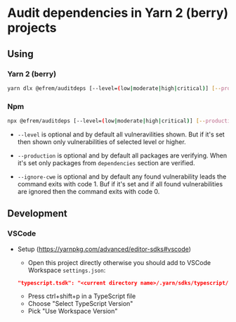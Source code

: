 # Audit dependencies in Yarn 2 (berry) projects

## Using

### Yarn 2 (berry)

```bash
yarn dlx @efrem/auditdeps [--level=(low|moderate|high|critical)] [--production] [--ignore-cwe=cwe-126] [--ignore-cwe=cwe-] [--ignore-cwe=cwe-79]
```

### Npm

```bash
npx @efrem/auditdeps [--level=(low|moderate|high|critical)] [--production] [--ignore-cwe=cwe-126] [--ignore-cwe=cwe-] [--ignore-cwe=cwe-79]
```

- `--level` is optional and by default all vulneravilities shown. But if it's set then shown only vulnerabilities of selected level or higher.

- `--production` is optional and by default all packages are verifying. When it's set only packages from `dependencies` section are verified.

- `--ignore-cwe` is optional and by default any found vulnerability leads the command exits with code 1. Buf if it's set and if all found vulnerabilities are ignored then the command exits with code 0.

## Development

### VSCode

- Setup (<https://yarnpkg.com/advanced/editor-sdks#vscode>)

  - Open this project directly otherwise you should add to VSCode Workspace `settings.json`:

  ```json
  "typescript.tsdk": "<current directory name>/.yarn/sdks/typescript/lib"
  ```

  - Press ctrl+shift+p in a TypeScript file
  - Choose "Select TypeScript Version"
  - Pick "Use Workspace Version"
